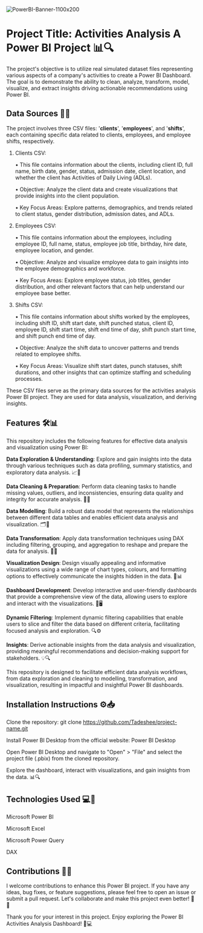 ![PowerBI-Banner-1100x200](https://github.com/Tadeshee/Power_BI/assets/124716537/e15a2619-97ff-4a7d-b672-6542a899963f)

# Project Title: Activities Analysis A Power BI Project 📊🔍

The project's objective is to utilize real simulated dataset files representing various aspects of a company's activities to create a Power BI Dashboard. The goal is to demonstrate the ability to clean, analyze, transform, model, visualize, and extract insights driving actionable recommendations using Power BI.


## Data Sources 📂🔢
The project involves three CSV files: '**clients**', '**employees**', and '**shifts**', each containing 
specific data related to clients, employees, and employee shifts, respectively.

1. Clients CSV:
   
      • This file contains information about the clients, including client ID, full name, birth date, gender, status, admission date, client location, and           whether the client has Activities of Daily Living (ADLs).

      • Objective: Analyze the client data and create visualizations that provide insights into 
        the client population.

      • Key Focus Areas: Explore patterns, demographics, and trends related to client status, gender distribution, admission dates, and ADLs.

 2. Employees CSV:

      • This file contains information about the employees, including employee ID, full name, status, employee job title, birthday, hire date, employee              location, and gender.

      • Objective: Analyze and visualize employee data to gain insights into the employee demographics and workforce.

      • Key Focus Areas: Explore employee status, job titles, gender distribution, and other 
        relevant factors that can help understand our employee base better.

 3. Shifts CSV:
    
      • This file contains information about shifts worked by the employees, including shift ID, shift start date, shift punched status, client ID, employee         ID, shift start time, shift end time of day, shift punch start time, and shift punch end time of day.

      • Objective: Analyze the shift data to uncover patterns and trends related to employee 
        shifts.

      • Key Focus Areas: Visualize shift start dates, punch statuses, shift durations, and other insights that can optimize staffing and scheduling                  processes.

These CSV files serve as the primary data sources for the activities analysis Power BI  project. They are used for data analysis, visualization, and deriving insights.


## Features 🛠️📊
This repository includes the following features for effective data analysis and visualization using Power BI:

**Data Exploration & Understanding**: Explore and gain insights into the data through various techniques such as data profiling, summary statistics, and exploratory data analysis. 📈🔎

**Data Cleaning & Preparation**: Perform data cleaning tasks to handle missing values, outliers, and inconsistencies, ensuring data quality and integrity for accurate analysis. 🧹🔧

**Data Modelling**: Build a robust data model that represents the relationships between different data tables and enables efficient data analysis and visualization. 🗂️🔗

**Data Transformation**: Apply data transformation techniques using DAX including  filtering, grouping, and aggregation to reshape and prepare the data for analysis. 🔄🔀

**Visualization Design**: Design visually appealing and informative visualizations using a wide range of chart types, colours, and formatting options to effectively communicate the insights hidden in the data. 🎨📊

**Dashboard Development**: Develop interactive and user-friendly dashboards that provide a comprehensive view of the data, allowing users to explore and interact with the visualizations. 📲🖥️

**Dynamic Filtering**: Implement dynamic filtering capabilities that enable users to slice and filter the data based on different criteria, facilitating focused analysis and exploration. 🔍⚙️

**Insights**: Derive actionable insights from the data analysis and visualization, providing meaningful recommendations and decision-making support for stakeholders. 💡🔍

This repository is designed to facilitate efficient data analysis workflows, from data exploration and cleaning to modelling, transformation, and visualization, resulting in impactful and insightful Power BI dashboards.


## Installation Instructions ⚙️📥
Clone the repository: git clone https://github.com/Tadeshee/project-name.git

Install Power BI Desktop from the official website: Power BI Desktop

Open Power BI Desktop and navigate to "Open" > "File" and select the project file (.pbix) from the cloned repository.

Explore the dashboard, interact with visualizations, and gain insights from the data. 📊🔍


## Technologies Used 💻🔧
Microsoft Power BI

Microsoft Excel

Microsoft Power Query

DAX


## Contributions 🤝🌟
I welcome contributions to enhance this Power BI project. If you have any ideas, bug fixes, or feature suggestions, please feel free to open an issue or submit a pull request. Let's collaborate and make this project even better! 🚀🎉

Thank you for your interest in this project. Enjoy exploring the Power BI Activities Analysis Dashboard! 💖💻
